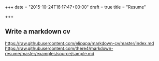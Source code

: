 +++
date = "2015-10-24T16:17:47+00:00"
draft = true
title = "Resume"

+++
## Write a markdown cv

https://raw.githubusercontent.com/elipapa/markdown-cv/master/index.md
https://raw.githubusercontent.com/there4/markdown-resume/master/examples/source/sample.md

